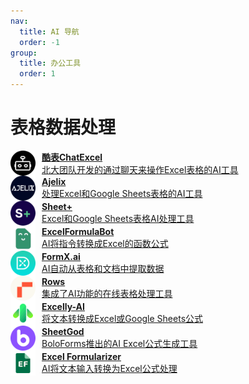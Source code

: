 ```yaml
---
nav:
  title: AI 导航
  order: -1
group:
  title: 办公工具
  order: 1
---
```


# 表格数据处理

<List>
  <a href="https://chatexcel.com/" style="display:flex; align-items:center;">
    <img src="./imgs/办公工具/表格数据处理/酷表ChatExcel.png" alt="POE" width="40" height="40" style="margin-right: 10px;"/>
    <div>
      <p style="margin: 0; font-weight: bold;">酷表ChatExcel</p>
      <p style="margin: 0;">北大团队开发的通过聊天来操作Excel表格的AI工具</p>
    </div>
  </a>
  <a href="https://ajelix.com/" style="display:flex; align-items:center;">
    <img src="./imgs/办公工具/表格数据处理/Ajelix.png" alt="POE" width="40" height="40" style="margin-right: 10px;"/>
    <div>
      <p style="margin: 0; font-weight: bold;">Ajelix</p>
      <p style="margin: 0;">处理Excel和Google Sheets表格的AI工具</p>
    </div>
  </a>
  <a href="https://sheetplus.ai/" style="display:flex; align-items:center;">
    <img src="./imgs/办公工具/表格数据处理/Sheet+.png" alt="POE" width="40" height="40" style="margin-right: 10px;"/>
    <div>
      <p style="margin: 0; font-weight: bold;">Sheet+</p>
      <p style="margin: 0;">Excel和Google Sheets表格AI处理工具</p>
    </div>
  </a>
  <a href="https://excelformulabot.com/" style="display:flex; align-items:center;">
    <img src="./imgs/办公工具/表格数据处理/ExcelFormulaBot.png" alt="POE" width="40" height="40" style="margin-right: 10px;"/>
    <div>
      <p style="margin: 0; font-weight: bold;">ExcelFormulaBot</p>
      <p style="margin: 0;">AI将指令转换成Excel的函数公式</p>
    </div>
  </a>
  <a href="https://www.formx.ai/" style="display:flex; align-items:center;">
    <img src="./imgs/办公工具/表格数据处理/FormX.ai.png" alt="POE" width="40" height="40" style="margin-right: 10px;"/>
    <div>
      <p style="margin: 0; font-weight: bold;">FormX.ai</p>
      <p style="margin: 0;">AI自动从表格和文档中提取数据</p>
    </div>
  </a>
  <a href="https://rows.com/" style="display:flex; align-items:center;">
    <img src="./imgs/办公工具/表格数据处理/Rows.png" alt="POE" width="40" height="40" style="margin-right: 10px;"/>
    <div>
      <p style="margin: 0; font-weight: bold;">Rows</p>
      <p style="margin: 0;">集成了AI功能的在线表格处理工具</p>
    </div>
  </a>
  <a href="https://excelly-ai.io/index.html" style="display:flex; align-items:center;">
    <img src="./imgs/办公工具/表格数据处理/Excelly-AI.png" alt="POE" width="40" height="40" style="margin-right: 10px;"/>
    <div>
      <p style="margin: 0; font-weight: bold;">Excelly-AI</p>
      <p style="margin: 0;">将文本转换成Excel或Google Sheets公式</p>
    </div>
  </a>
  <a href="https://www.boloforms.com/sheetgod/" style="display:flex; align-items:center;">
    <img src="./imgs/办公工具/表格数据处理/SheetGod.png" alt="POE" width="40" height="40" style="margin-right: 10px;"/>
    <div>
      <p style="margin: 0; font-weight: bold;">SheetGod</p>
      <p style="margin: 0;">BoloForms推出的AI Excel公式生成工具</p>
    </div>
  </a>
  <a href="https://excelformularizer.com/" style="display:flex; align-items:center;">
    <img src="./imgs/办公工具/表格数据处理/Excel Formularizer.png" alt="POE" width="40" height="40" style="margin-right: 10px;"/>
    <div>
      <p style="margin: 0; font-weight: bold;">Excel Formularizer</p>
      <p style="margin: 0;">AI将文本输入转换为Excel公式处理</p>
    </div>
  </a>
</List>
